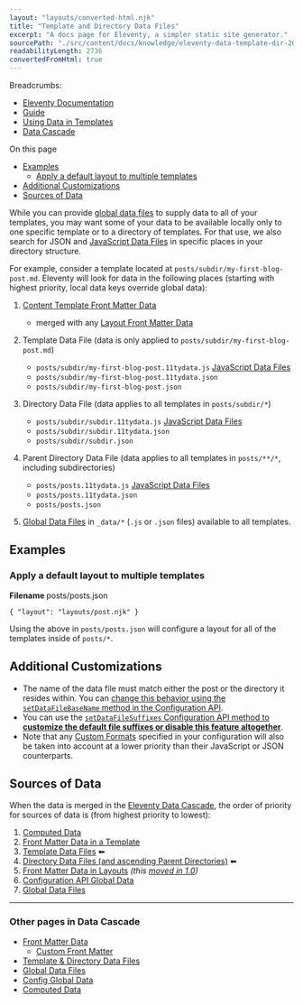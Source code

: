 ```yaml
---
layout: "layouts/converted-html.njk"
title: "Template and Directory Data Files"
excerpt: "A docs page for Eleventy, a simpler static site generator."
sourcePath: "./src/content/docs/knowledge/eleventy-data-template-dir-20250911T175432Z.html"
readabilityLength: 2736
convertedFromHtml: true
---
```

Breadcrumbs:

- [Eleventy Documentation](https://local.source/docs/)
- [Guide](https://local.source/docs/projects/)
- [Using Data in Templates](https://local.source/docs/data/)
- [Data Cascade](https://local.source/docs/data-cascade/)

On this page

- [Examples](#examples)
  - [Apply a default layout to multiple templates](#apply-a-default-layout-to-multiple-templates)
- [Additional Customizations](#additional-customizations)
- [Sources of Data](#sources-of-data)

While you can provide [global data files](https://local.source/docs/data-global/) to supply data to all of your templates, you may want some of your data to be available locally only to one specific template or to a directory of templates. For that use, we also search for JSON and [JavaScript Data Files](https://local.source/docs/data-js/) in specific places in your directory structure.

For example, consider a template located at `posts/subdir/my-first-blog-post.md`. Eleventy will look for data in the following places (starting with highest priority, local data keys override global data):

1. [Content Template Front Matter Data](https://local.source/docs/data-frontmatter/)
   - merged with any [Layout Front Matter Data](https://local.source/docs/layouts/#front-matter-data-in-layouts)

2. Template Data File (data is only applied to `posts/subdir/my-first-blog-post.md`)

   - `posts/subdir/my-first-blog-post.11tydata.js` [JavaScript Data Files](https://local.source/docs/data-js/)
   - `posts/subdir/my-first-blog-post.11tydata.json`
   - `posts/subdir/my-first-blog-post.json`

3. Directory Data File (data applies to all templates in `posts/subdir/*`)

   - `posts/subdir/subdir.11tydata.js` [JavaScript Data Files](https://local.source/docs/data-js/)
   - `posts/subdir/subdir.11tydata.json`
   - `posts/subdir/subdir.json`

4. Parent Directory Data File (data applies to all templates in `posts/**/*`, including subdirectories)

   - `posts/posts.11tydata.js` [JavaScript Data Files](https://local.source/docs/data-js/)
   - `posts/posts.11tydata.json`
   - `posts/posts.json`

5. [Global Data Files](https://local.source/docs/data-global/) in `_data/*` (`.js` or `.json` files) available to all templates.

## Examples

### Apply a default layout to multiple templates

**Filename&#x20;**&#x70;osts/posts.json

```
{ "layout": "layouts/post.njk" }
```

Using the above in `posts/posts.json` will configure a layout for all of the templates inside of `posts/*`.

## Additional Customizations

- The name of the data file must match either the post or the directory it resides within. You can [change this behavior using the `setDataFileBaseName` method in the Configuration API](https://local.source/docs/config/#change-base-file-name-for-data-files).
- You can use the [`setDataFileSuffixes` Configuration API method to **customize the default file suffixes or disable this feature altogether**](https://local.source/docs/config/#change-file-suffix-for-data-files).
- Note that any [Custom Formats](https://local.source/docs/data-custom/#ordering-in-the-data-cascade) specified in your configuration will also be taken into account at a lower priority than their JavaScript or JSON counterparts.

## Sources of Data

When the data is merged in the [Eleventy Data Cascade](https://local.source/docs/data-cascade/), the order of priority for sources of data is (from highest priority to lowest):

1. [Computed Data](https://local.source/docs/data-computed/)
2. [Front Matter Data in a Template](https://local.source/docs/data-frontmatter/)
3. [Template Data Files](https://local.source/docs/data-template-dir/) ⬅
4. [Directory Data Files (and ascending Parent Directories)](https://local.source/docs/data-template-dir/) ⬅
5. [Front Matter Data in Layouts](https://local.source/docs/layouts/#front-matter-data-in-layouts) _(this [moved in 1.0](https://github.com/11ty/eleventy/issues/915))_
6. [Configuration API Global Data](https://local.source/docs/data-global-custom/)
7. [Global Data Files](https://local.source/docs/data-global/)

---

### Other pages in Data Cascade

- [Front Matter Data](https://local.source/docs/data-frontmatter/)
  - [Custom Front Matter](https://local.source/docs/data-frontmatter-customize/)
- [Template & Directory Data Files](https://local.source/docs/data-template-dir/)
- [Global Data Files](https://local.source/docs/data-global/)
- [Config Global Data](https://local.source/docs/data-global-custom/)
- [Computed Data](https://local.source/docs/data-computed/)
